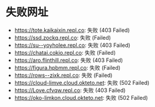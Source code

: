 # 失败网址
- https://tote.kaikaixin.repl.co: 失败 (403
Failed)
- https://ssd.zockq.repl.co: 失败 (Failed)
- https://su--yoyholee.repl.co: 失败 (403
Failed)
- https://chatai.cokio.repl.co: 失败 (Failed)
- https://aro.flinthill.repl.co: 失败 (403
Failed)
- https://figura.hpbmm.repl.co: 失败 (Failed)
- https://rows--zixk.repl.co: 失败 (Failed)
- https://cloud-limve.cloud.okteto.net: 失败 (502
Failed)
- https://Love.cfvqw.repl.co: 失败 (403
Failed)
- https://oko-limkon.cloud.okteto.net: 失败 (502
Failed)
